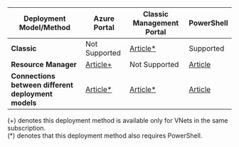 | **Deployment Model/Method** | **Azure Portal** | **Classic Management Portal** | **PowerShell** |
| --- | --- | --- | --- |
| **Classic** |Not Supported |[Article*](/documentation/articles/virtual-networks-configure-vnet-to-vnet-connection/) |Supported |
| **Resource Manager** |[Article+](/documentation/articles/vpn-gateway-howto-vnet-vnet-resource-manager-portal/) |Not Supported |[Article](/documentation/articles/vpn-gateway-vnet-vnet-rm-ps/) |
| **Connections between different deployment models** |[Article*](/documentation/articles/vpn-gateway-connect-different-deployment-models-portal/) |[Article*](/documentation/articles/vpn-gateway-connect-different-deployment-models-portal/) |[Article](/documentation/articles/vpn-gateway-connect-different-deployment-models-powershell/) |

(+) denotes this deployment method is available only for VNets in the same subscription.<br>
(*) denotes that this deployment method also requires PowerShell.

